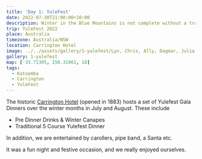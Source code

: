 ```yaml
---
title: 'Day 1: YuleFest'
date: 2022-07-30T21:00:00+10:00
description: Winter in the Blue Mountains is not complete without a traditional Christmas in July celebration.
trip: YuleFest 2022
place: Australia
timezone: Australia/NSW
location: Carrington Hotel
image: ../../assets/gallery/1-yulefest/Lyn, Chris, Ally, Dagmar, Julia, Jamie, Julie.jpeg
gallery: 1-yulefest
map: [-33.71305, 150.31061, 18]
tags:
  - Katoomba
  - Carrington
  - YuleFest
---
```


The historic [Carrington Hotel](https://thecarrington.com.au/) (opened in 1883) hosts a set of Yulefest Gala Dinners over the winter months in July and August. These include

- Pre Dinner Drinks & Winter Canapes
- Traditional 5 Course Yulefest Dinner

In addition, we are entertained by carollers, pipe band, a Santa etc.

It was a fun night and festive occasion, and we really enjoyed ourselves.
